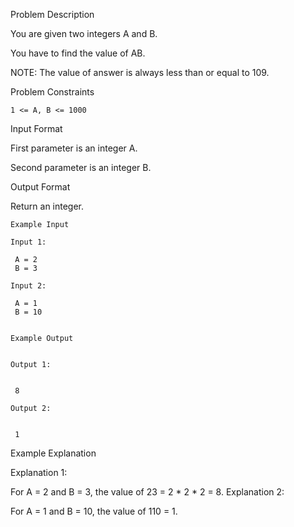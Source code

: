 Problem Description

You are given two integers A and B.

You have to find the value of AB.

NOTE: The value of answer is always less than or equal to 109.


Problem Constraints
    
    1 <= A, B <= 1000



Input Format

First parameter is an integer A.

Second parameter is an integer B.



Output Format

Return an integer.


    
    Example Input
    
    Input 1:
    
     A = 2
     B = 3 
    
    Input 2:
    
     A = 1
     B = 10 
    
    
    Example Output
    
    
    Output 1:
    
    
     8 
    
    Output 2:
    
    
     1 
    

Example Explanation

Explanation 1:

 For A = 2 and B = 3, the value of 23 = 2 * 2 * 2 = 8. 
Explanation 2:

 For A = 1 and B = 10, the value of 110 = 1.
 